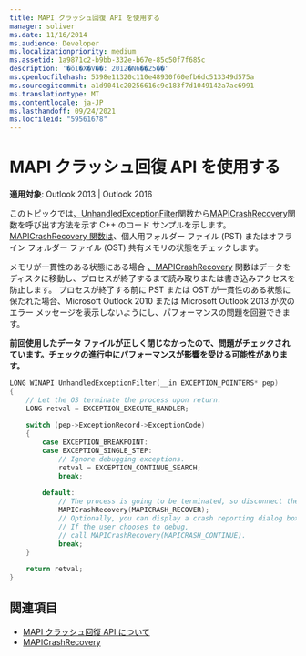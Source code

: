 ```yaml
---
title: MAPI クラッシュ回復 API を使用する
manager: soliver
ms.date: 11/16/2014
ms.audience: Developer
ms.localizationpriority: medium
ms.assetid: 1a9871c2-b9bb-332e-b67e-85c50f7f685c
description: '�ŏI�X�V��: 2012�N6��25��'
ms.openlocfilehash: 5398e11320c110e48930f60efb6dc513349d575a
ms.sourcegitcommit: a1d9041c20256616c9c183f7d1049142a7ac6991
ms.translationtype: MT
ms.contentlocale: ja-JP
ms.lasthandoff: 09/24/2021
ms.locfileid: "59561678"
---
```

# <a name="use-the-mapi-crash-recovery-api"></a>MAPI クラッシュ回復 API を使用する

**適用対象**: Outlook 2013 | Outlook 2016 
  
このトピックでは[、UnhandledExceptionFilter](https://msdn.microsoft.com/library/ms681401%28VS.85%29.aspx)関数から[MAPICrashRecovery](mapicrashrecovery.md)関数を呼び出す方法を示す C++ のコード サンプルを示します。 [MAPICrashRecovery 関数は](mapicrashrecovery.md)、個人用フォルダー ファイル (PST) またはオフライン フォルダー ファイル (OST) 共有メモリの状態をチェックします。 

メモリが一貫性のある状態にある場合 [、MAPICrashRecovery](mapicrashrecovery.md) 関数はデータをディスクに移動し、プロセスが終了するまで読み取りまたは書き込みアクセスを防止します。 プロセスが終了する前に PST または OST が一貫性のある状態に保たれた場合、Microsoft Outlook 2010 または Microsoft Outlook 2013 が次のエラー メッセージを表示しないようにし、パフォーマンスの問題を回避できます。 
  
**前回使用したデータ ファイルが正しく閉じなかったので、問題がチェックされています。チェックの進行中にパフォーマンスが影響を受ける可能性があります。**
  
```cpp
LONG WINAPI UnhandledExceptionFilter(__in EXCEPTION_POINTERS* pep) 
{ 
    // Let the OS terminate the process upon return. 
    LONG retval = EXCEPTION_EXECUTE_HANDLER; 
 
    switch (pep->ExceptionRecord->ExceptionCode) 
    { 
        case EXCEPTION_BREAKPOINT: 
        case EXCEPTION_SINGLE_STEP: 
            // Ignore debugging exceptions. 
            retval = EXCEPTION_CONTINUE_SEARCH; 
            break; 
 
        default: 
            // The process is going to be terminated, so disconnect the MAPI database. 
            MAPICrashRecovery(MAPICRASH_RECOVER); 
            // Optionally, you can display a crash reporting dialog box here. 
            // If the user chooses to debug,  
            // call MAPICrashRecovery(MAPICRASH_CONTINUE). 
            break; 
    } 
 
    return retval; 
}
```

## <a name="see-also"></a>関連項目

- [MAPI クラッシュ回復 API について](about-the-mapi-crash-recovery-api.md) 
- [MAPICrashRecovery](mapicrashrecovery.md)

